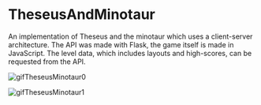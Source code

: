 # TheseusAndMinotaur
An implementation of Theseus and the minotaur which uses a client-server architecture. The API was made with Flask, the game itself is made in JavaScript. The level data, which includes layouts and high-scores, can be requested from the API.

![gifTheseusMinotaur0](https://github.com/Noavem/TheseusAndMinotaur/assets/65805616/838bc864-ab8f-4c0d-842f-a1af320c7636)

![gifTheseusMinotaur1](https://github.com/Noavem/TheseusAndMinotaur/assets/65805616/94ebcd0e-c401-4e1c-a849-94ddccfe4851)
